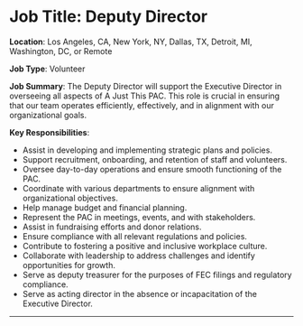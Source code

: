 # **Job Title**: Deputy Director

**Location**: Los Angeles, CA, New York, NY, Dallas, TX, Detroit, MI, Washington, DC, or Remote

**Job Type**: Volunteer

**Job Summary**: The Deputy Director will support the Executive Director in overseeing all aspects of A Just This PAC. This role is crucial in ensuring that our team operates efficiently, effectively, and in alignment with our organizational goals.

**Key Responsibilities**:
- Assist in developing and implementing strategic plans and policies.
- Support recruitment, onboarding, and retention of staff and volunteers.
- Oversee day-to-day operations and ensure smooth functioning of the PAC.
- Coordinate with various departments to ensure alignment with organizational objectives.
- Help manage budget and financial planning.
- Represent the PAC in meetings, events, and with stakeholders.
- Assist in fundraising efforts and donor relations.
- Ensure compliance with all relevant regulations and policies.
- Contribute to fostering a positive and inclusive workplace culture.
- Collaborate with leadership to address challenges and identify opportunities for growth.
- Serve as deputy treasurer for the purposes of FEC filings and regulatory compliance.
- Serve as acting director in the absence or incapacitation of the Executive Director.

---
